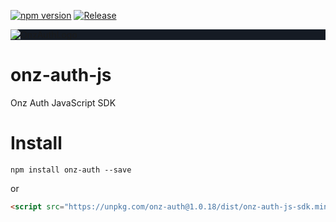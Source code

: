 [![npm version](https://badge.fury.io/js/onz-auth.svg)](https://badge.fury.io/js/onz-auth)
[![Release](https://github.com/zailky/onz-auth-js/actions/workflows/release.yml/badge.svg?branch=main)](https://github.com/zailky/onz-auth-js/actions/workflows/release.yml)

<div style="background-color:#151b24">
    <img src="https://idp.onzauth.com/assets/images/logos/logotextdark.png" alt="OnzAuthLogo" />
</div>

# onz-auth-js
Onz Auth JavaScript SDK


# Install

```shell
npm install onz-auth --save
```

or

```html
<script src="https://unpkg.com/onz-auth@1.0.18/dist/onz-auth-js-sdk.min.js"></script>
```